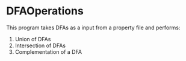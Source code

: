 # DFAOperations
This program takes DFAs as a input from a property file and performs:
1. Union of DFAs
2. Intersection of DFAs
3. Complementation of a DFA